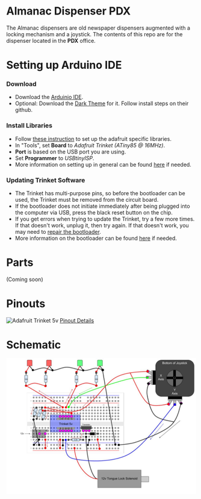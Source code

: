 # Almanac Dispenser PDX
The Almanac dispensers are old newspaper dispensers augmented with a locking mechanism and a joystick. The contents of this repo are for the dispenser located in the **PDX** office.

# Setting up Arduino IDE

### Download
* Download the [Arduinio IDE](https://www.arduino.cc/en/Main/Software).
* Optional: Download the [Dark Theme](https://github.com/jeffThompson/DarkArduinoTheme) for it. Follow install steps on their github.

### Install Libraries
* Follow [these instruction](https://learn.adafruit.com/adafruit-arduino-ide-setup/arduino-1-dot-6-x-ide) to set up the adafruit specific libraries.
* In "Tools", set **Board** to _Adafruit Trinket (ATiny85 @ 16MHz)_.
* **Port** is based on the USB port you are using.
* Set **Programmer** to _USBtinyISP_.
* More information on setting up in general can be found [here](https://learn.adafruit.com/introducing-trinket/setting-up-with-arduino-ide) if needed.

### Updating Trinket Software
* The Trinket has multi-purpose pins, so before the bootloader can be used,
the Trinket must be removed from the circuit board.
* If the bootloader does not initiate immediately after being plugged into the computer via USB, press the black reset button on the chip.
* If you get errors when trying to update the Trinket, try a few more times. If that doesn't work, unplug it, then try again. If that doesn't work, you may need to [repair the bootloader](https://learn.adafruit.com/introducing-trinket/repairing-bootloader).
* More information on the bootloader can be found [here](https://learn.adafruit.com/introducing-trinket/starting-the-bootloader) if needed.

# Parts
(Coming soon)

# Pinouts
![Adafruit Trinket 5v](https://learn.adafruit.com/assets/25645)
[Pinout Details](https://learn.adafruit.com/introducing-trinket/pinouts)

# Schematic
![Original is in Google Draw](./AR_Almanac_Schematic.jpg)
